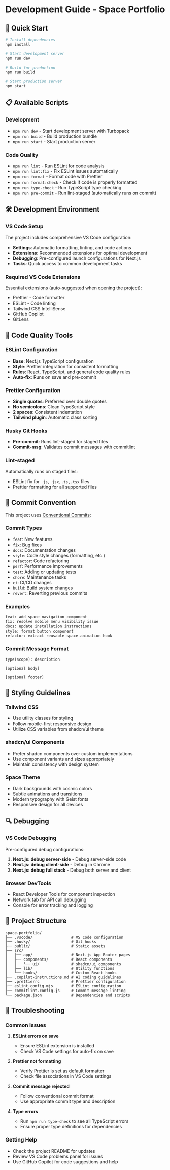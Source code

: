 # Development Guide - Space Portfolio

## 🚀 Quick Start

```bash
# Install dependencies
npm install

# Start development server
npm run dev

# Build for production
npm run build

# Start production server
npm start
```

## 📋 Available Scripts

### Development

- `npm run dev` - Start development server with Turbopack
- `npm run build` - Build production bundle
- `npm run start` - Start production server

### Code Quality

- `npm run lint` - Run ESLint for code analysis
- `npm run lint:fix` - Fix ESLint issues automatically
- `npm run format` - Format code with Prettier
- `npm run format:check` - Check if code is properly formatted
- `npm run type-check` - Run TypeScript type checking
- `npm run pre-commit` - Run lint-staged (automatically runs on commit)

## 🛠️ Development Environment

### VS Code Setup

The project includes comprehensive VS Code configuration:

- **Settings**: Automatic formatting, linting, and code actions
- **Extensions**: Recommended extensions for optimal development
- **Debugging**: Pre-configured launch configurations for Next.js
- **Tasks**: Quick access to common development tasks

### Required VS Code Extensions

Essential extensions (auto-suggested when opening the project):

- Prettier - Code formatter
- ESLint - Code linting
- Tailwind CSS IntelliSense
- GitHub Copilot
- GitLens

## 🔧 Code Quality Tools

### ESLint Configuration

- **Base**: Next.js TypeScript configuration
- **Style**: Prettier integration for consistent formatting
- **Rules**: React, TypeScript, and general code quality rules
- **Auto-fix**: Runs on save and pre-commit

### Prettier Configuration

- **Single quotes**: Preferred over double quotes
- **No semicolons**: Clean TypeScript style
- **2 spaces**: Consistent indentation
- **Tailwind plugin**: Automatic class sorting

### Husky Git Hooks

- **Pre-commit**: Runs lint-staged for staged files
- **Commit-msg**: Validates commit messages with commitlint

### Lint-staged

Automatically runs on staged files:

- ESLint fix for `.js,.jsx,.ts,.tsx` files
- Prettier formatting for all supported files

## 📝 Commit Convention

This project uses [Conventional Commits](https://www.conventionalcommits.org/):

### Commit Types

- `feat`: New features
- `fix`: Bug fixes
- `docs`: Documentation changes
- `style`: Code style changes (formatting, etc.)
- `refactor`: Code refactoring
- `perf`: Performance improvements
- `test`: Adding or updating tests
- `chore`: Maintenance tasks
- `ci`: CI/CD changes
- `build`: Build system changes
- `revert`: Reverting previous commits

### Examples

```bash
feat: add space navigation component
fix: resolve mobile menu visibility issue
docs: update installation instructions
style: format button component
refactor: extract reusable space animation hook
```

### Commit Message Format

```
type(scope): description

[optional body]

[optional footer]
```

## 🎨 Styling Guidelines

### Tailwind CSS

- Use utility classes for styling
- Follow mobile-first responsive design
- Utilize CSS variables from shadcn/ui theme

### shadcn/ui Components

- Prefer shadcn components over custom implementations
- Use component variants and sizes appropriately
- Maintain consistency with design system

### Space Theme

- Dark backgrounds with cosmic colors
- Subtle animations and transitions
- Modern typography with Geist fonts
- Responsive design for all devices

## 🔍 Debugging

### VS Code Debugging

Pre-configured debug configurations:

1. **Next.js: debug server-side** - Debug server-side code
2. **Next.js: debug client-side** - Debug in Chrome
3. **Next.js: debug full stack** - Debug both server and client

### Browser DevTools

- React Developer Tools for component inspection
- Network tab for API call debugging
- Console for error tracking and logging

## 📁 Project Structure

```
space-portfolio/
├── .vscode/                 # VS Code configuration
├── .husky/                  # Git hooks
├── public/                  # Static assets
├── src/
│   ├── app/                 # Next.js App Router pages
│   ├── components/          # React components
│   │   └── ui/              # shadcn/ui components
│   ├── lib/                 # Utility functions
│   └── hooks/               # Custom React hooks
├── .copilot-instructions.md # AI coding guidelines
├── .prettierrc              # Prettier configuration
├── eslint.config.mjs        # ESLint configuration
├── commitlint.config.js     # Commit message linting
└── package.json             # Dependencies and scripts
```

## 🚨 Troubleshooting

### Common Issues

1. **ESLint errors on save**
   - Ensure ESLint extension is installed
   - Check VS Code settings for auto-fix on save

2. **Prettier not formatting**
   - Verify Prettier is set as default formatter
   - Check file associations in VS Code settings

3. **Commit message rejected**
   - Follow conventional commit format
   - Use appropriate commit type and description

4. **Type errors**
   - Run `npm run type-check` to see all TypeScript errors
   - Ensure proper type definitions for dependencies

### Getting Help

- Check the project README for updates
- Review VS Code problems panel for issues
- Use GitHub Copilot for code suggestions and help

